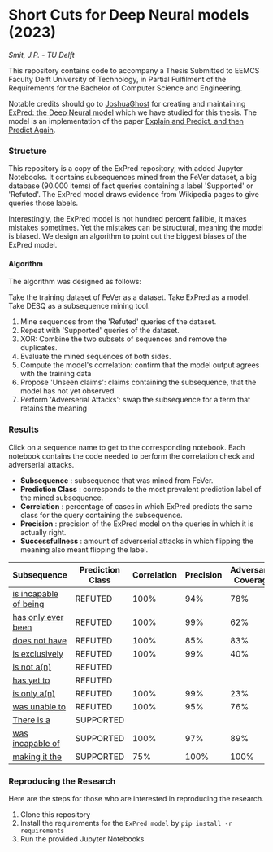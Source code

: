 # Short Cuts for Deep Neural models (2023)
*Smit, J.P. - TU Delft*


This repository contains code to accompany a Thesis Submitted to EEMCS Faculty Delft University of Technology, 
in Partial Fulfilment of the Requirements for the Bachelor of Computer Science and Engineering.

Notable credits should go to [JoshuaGhost](https://github.com/JoshuaGhost) for creating and maintaining [ExPred: the Deep Neural model](https://github.com/JoshuaGhost/expred) which we have studied for this thesis.
The model is an implementation of the paper [Explain and Predict, and then Predict Again](https://dl.acm.org/doi/abs/10.1145/3437963.3441758).


### Structure

This repository is a copy of the ExPred repository, with added Jupyter Notebooks.
It contains subsequences mined from the FeVer dataset, a big database (90.000 items) of fact queries containing a label 'Supported' or 'Refuted'.
The ExPred model draws evidence from Wikipedia pages to give queries those labels.

Interestingly, the ExPred model is not hundred percent fallible, it makes mistakes sometimes.
Yet the mistakes can be structural, meaning the model is biased.
We design an algorithm to point out the biggest biases of the ExPred model.

#### Algorithm
The algorithm was designed as follows:

Take the training dataset of FeVer as a dataset.
Take ExPred as a model.
Take DESQ as a subsequence mining tool.

1. Mine sequences from the 'Refuted' queries of the dataset.
2. Repeat with 'Supported' queries of the dataset.
3. XOR: Combine the two subsets of sequences and remove the duplicates.
4. Evaluate the mined sequences of both sides.
5. Compute the model's correlation: confirm that the model output agrees with the training data
6. Propose 'Unseen claims': claims containing the subsequence, that the model has not yet observed
7. Perform 'Adverserial Attacks': swap the subsequence for a term that retains the meaning


### Results

Click on a sequence name to get to the corresponding notebook.
Each notebook contains the code needed to perform the correlation check and adverserial attacks.
- **Subsequence** : subsequence that was mined from FeVer.
- **Prediction Class** : corresponds to the most prevalent prediction label of the mined subsequence.
- **Correlation** : percentage of cases in which ExPred predicts the same class for the query containing the subsequence.
- **Precision** : precision of the ExPred model on the queries in which it is actually right.
- **Successfullness** : amount of adverserial attacks in which flipping the meaning also meant flipping the label.

| Subsequence        | Prediction Class     | Correlation | Precision | Adversarial Coverage |
|--------------|-----------|------------| ------------| ------------|
| [is incapable of being](https://github.com/jpsmit/Short-Cuts-for-Deep-Neural-models/blob/master/is_incapable_of_being.ipynb) | REFUTED  | 100% | 94% | 78% |
| [has only ever been](https://github.com/jpsmit/Short-Cuts-for-Deep-Neural-models/blob/master/has_only_ever_been.ipynb) | REFUTED | 100% | 99% | 62% |
| [does not have](https://github.com/jpsmit/Short-Cuts-for-Deep-Neural-models/blob/master/does_not_have.ipynb) | REFUTED | 100% | 85% | 83% |
| [is exclusively](https://github.com/jpsmit/Short-Cuts-for-Deep-Neural-models/blob/master/is_exclusively.ipynb) | REFUTED | 100% | 99% | 40% |
| [is not a(n)](https://github.com/jpsmit/Short-Cuts-for-Deep-Neural-models/blob/master/is_not_a.ipynb) | REFUTED |  |  | |
| [has yet to](https://github.com/jpsmit/Short-Cuts-for-Deep-Neural-models/blob/master/has_yet_to.ipynb) | REFUTED |  |  | |
| [is only a(n)](https://github.com/jpsmit/Short-Cuts-for-Deep-Neural-models/blob/master/is_only_a.ipynb) | REFUTED | 100% | 99% |  23% |
| [was unable to](https://github.com/jpsmit/Short-Cuts-for-Deep-Neural-models/blob/master/was_unable_to.ipynb) | REFUTED | 100% | 95% | 76% |
| [There is a](https://github.com/jpsmit/Short-Cuts-for-Deep-Neural-models/blob/master/There_is_a.ipynb) | SUPPORTED |  |  | |
| [was incapable of](https://github.com/jpsmit/Short-Cuts-for-Deep-Neural-models/blob/master/was_incapable_of.ipynb) | SUPPORTED | 100% | 97% | 89% |
| [making it the](https://github.com/jpsmit/Short-Cuts-for-Deep-Neural-models/blob/master/is_not_a.ipynb) | SUPPORTED | 75% | 100% | 100% |


### Reproducing the Research

Here are the steps for those who are interested in reproducing the research.

1. Clone this repository
2. Install the requirements for the ``ExPred model`` by ``pip install -r requirements``
3. Run the provided Jupyter Notebooks
